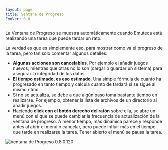 ```yaml
---
layout: page
title: Ventana de Progreso
EmuVer: 0.8
---
```


La Ventana de Progreso se muestra automáticamente cuando Emuteca está realizando una tarea que puede tardar un rato.

La verdad es que es simplemente eso, para mostrar como va el progreso de la tarea, pero tan solo comentar algunos detalles:

  - **Algunas acciones son cancelables**. Por ejemplo el añadir juegos nuevos; mientras que otras no lo son (cargar o guardar un sistema) para asegurar la integridad de los datos.
  - **El tiempo estimado, es eso estimado**. Una simple fórmula de cuanto ha progresado en tanto tiempo y calcula cuanto de tardará si se sigue al mismo ritmo.
  - Si no se actualiza, se debe a que algún paso toma bastante tiempo en realizarse. Por ejemplo, obtener la lista de archivos de un directorio al añadir juegos.
  - Haciendo **click con el botón derecho del ratón** sobre ella, se abre un menú con el que se puede cambiar la frecuencia de actualización de la ventana de progreso. A menor tiempo, más dinámica parece y responde antes al abrir el menú o cancelar, pero puede influir más en el tiempo que tarde en realizarse la tarea. Tener abierto el menú se pausa la tarea.

![Ventana de Progreso 0.8.0.120](img/0_8/ProgressBar%200_8_0_120.png)
